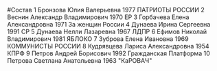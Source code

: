 #Состав
1 Бронзова Юлия Валерьевна 1977 ПАТРИОТЫ РОССИИ
2 Веснин Александр Владимирович 1970 ЕР
3 Горбачева Елена Александровна 1971 За женщин России
4 Дунаева Ирина Сергеевна 1991 СР
5 Дунаева Нелли Лазаревна 1967 ЛДПР
6 Ефимов Николай Владимирович 1981 ЯБЛОКО
7 Зуброва Елена Ивановна 1969 КОММУНИСТЫ РОССИИ
8 Кудрявцева Лариса Александровна 1954 КПРФ
9 Петров Андрей Борисович 1992 Гражданская Платформа
10 Петрова Светлана Анатольевна 1963 \"КаРОВАЧ\"
